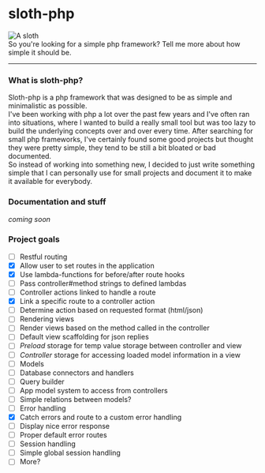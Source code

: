 # sloth-php
![A sloth](http://i.huffpost.com/gen/1164733/thumbs/o-PHOTOS-OF-SLOTHS-facebook.jpg)  
So you're looking for a simple php framework? Tell me more about how simple it should be.

----

### What is sloth-php?
Sloth-php is a php framework that was designed to be as simple and minimalistic as possible.  
I've been working with php a lot over the past few years and I've often ran into situations, where I wanted to build a really small tool but was too lazy to build the underlying concepts over and over every time. After searching for small php frameworks, I've certainly found some good projects but thought they were pretty simple, they tend to be still a bit bloated or bad documented.   
So instead of working into something new, I decided to just write something simple that I can personally use for small projects and document it to make it available for everybody.

### Documentation and stuff
*coming soon*

### Project goals
- [ ] Restful routing
 -  [x] Allow user to set routes in the application
 -  [x] Use lambda-functions for before/after route hooks
 -  [ ] Pass controller#method strings to defined lambdas
- [ ] Controller actions linked to handle a route
 -  [x] Link a specific route to a controller action
 -  [ ] Determine action based on requested format (html/json)
- [ ] Rendering views
 -  [ ] Render views based on the method called in the controller
 -  [ ] Default view scaffolding for json replies
 -  [ ] *Preload* storage for temp value storage between controller and view
 -  [ ] *Controller* storage for accessing loaded model information in a view
-  [ ] Models
 -  [ ] Database connectors and handlers
 -  [ ] Query builder
 -  [ ] App model system to access from controllers
 -  [ ] Simple relations between models?
-  [ ] Error handling
 -  [x] Catch errors and route to a custom error handling
 -  [ ] Display nice error response
 -  [ ] Proper default error routes
- [ ] Session handling
 - [ ] Simple global session handling
- [ ] More?
